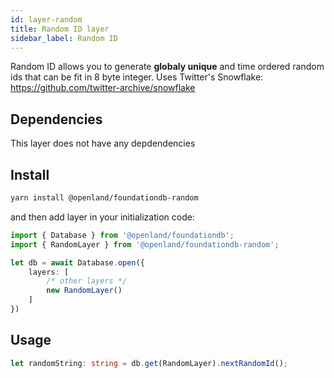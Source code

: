 ```yaml
---
id: layer-random
title: Random ID layer
sidebar_label: Random ID
---
```


Random ID allows you to generate **globaly unique** and time ordered random ids that can be fit in 8 byte integer. Uses Twitter's Snowflake: https://github.com/twitter-archive/snowflake

## Dependencies

This layer does not have any depdendencies

## Install

```bash
yarn install @openland/foundationdb-random
```

and then add layer in your initialization code:

```typescript
import { Database } from '@openland/foundationdb';
import { RandomLayer } from '@openland/foundationdb-random';

let db = await Database.open({
    layers: [
        /* other layers */
        new RandomLayer()
    ]
})
```

## Usage

```typescript
let randomString: string = db.get(RandomLayer).nextRandomId();
```